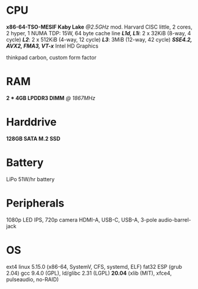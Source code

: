 # CPU
**x86-64-TSO-MESIF Kaby Lake** *@2.5GHz*
mod. Harvard CISC little, 2 cores, 2 hyper, 1 NUMA
TDP: 15W, 64 byte cache line
***L1d, L1i***: 2 x 32KiB (8-way, 4 cycle)
***L2***: 2 x 512KiB (4-way, 12 cycle)
***L3***: 3MiB (12-way, 42 cycle)
***SSE4.2, AVX2, FMA3, VT-x***
Intel HD Graphics

thinkpad carbon, custom form factor
# RAM
**2 * 4GB LPDDR3 DIMM** *@ 1867MHz*
# Harddrive
**128GB SATA M.2 SSD**
# Battery
LiPo 51W/hr battery
# Peripherals
1080p LED IPS, 720p camera
HDMI-A, USB-C, USB-A, 3-pole audio-barrel-jack

# OS
ext4 linux 5.15.0 (x86-64, SystemV, CFS, systemd, ELF)
fat32 ESP (grub 2.04)
gcc 9.4.0 (GPL), ld/glibc 2.31 (LGPL)
**20.04** (xlib (MIT), xfce4, pulseaudio, no-RAID)
